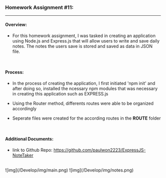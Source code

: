 ### Homework Assignment #11:
-----------------------

#### Overview:
- For this homework assignment, I was tasked in creating an application using Node.js and Express.js that will allow users to write and save daily notes. The notes the users save is stored and saved as data in JSON file.
<br>

#### Process:
- In the process of creating the application, I first initiated 'npm init' and after doing so, installed the ncessary npm modules that was necessary in creating this application such as EXPRESS.js

- Using the Router method, differents routes were able to be organized accordingly

- Seperate files were created for the according routes in the __ROUTE__ folder

<br>

#### Additional Documents:
- link to Github Repo: https://github.com/paulwon2223/ExpressJS-NoteTaker
<br>
![img](/Develop/img/main.png)
![img](/Develop/img/notes.png)